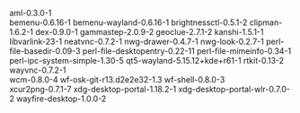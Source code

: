 aml-0.3.0-1  
bemenu-0.6.16-1
bemenu-wayland-0.6.16-1
brightnessctl-0.5.1-2  clipman-1.6.2-1
dex-0.9.0-1  gammastep-2.0.9-2
geoclue-2.7.1-2  kanshi-1.5.1-1
libvarlink-23-1  neatvnc-0.7.2-1
nwg-drawer-0.4.7-1  nwg-look-0.2.7-1
perl-file-basedir-0.09-3
perl-file-desktopentry-0.22-11
perl-file-mimeinfo-0.34-1
perl-ipc-system-simple-1.30-5
qt5-wayland-5.15.12+kde+r61-1
rtkit-0.13-2  
wayvnc-0.7.2-1  
wcm-0.8.0-4
wf-osk-git-r13.d2e2e32-1.3
wf-shell-0.8.0-3  
xcur2png-0.7.1-7
xdg-desktop-portal-1.18.2-1
xdg-desktop-portal-wlr-0.7.0-2
wayfire-desktop-1.0.0-2
